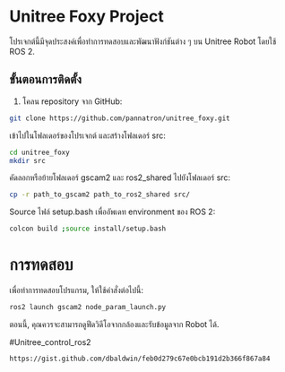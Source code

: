 # Unitree Foxy Project

โปรเจกต์นี้มีจุดประสงค์เพื่อทำการทดสอบและพัฒนาฟังก์ชันต่าง ๆ บน Unitree Robot โดยใช้ ROS 2.

## ขั้นตอนการติดตั้ง

1. โคลน repository จาก GitHub:
```bash
git clone https://github.com/pannatron/unitree_foxy.git
```

เข้าไปในโฟลเดอร์ของโปรเจกต์ และสร้างโฟลเดอร์ src:
```bash
cd unitree_foxy
mkdir src
```

คัดลอกหรือย้ายโฟลเดอร์ gscam2 และ ros2_shared ไปยังโฟลเดอร์ src:
```bash
cp -r path_to_gscam2 path_to_ros2_shared src/
```
Source ไฟล์ setup.bash เพื่ออัพเดท environment ของ ROS 2:
```bash
colcon build ;source install/setup.bash
```
# การทดสอบ
เพื่อทำการทดสอบโปรแกรม, ให้ใช้คำสั่งต่อไปนี้:
```bash
ros2 launch gscam2 node_param_launch.py
```
ตอนนี้, คุณควรจะสามารถดูฟีดวิดีโอจากกล้องและรับข้อมูลจาก Robot ได้.

#Unitree_control_ros2

```bash
https://gist.github.com/dbaldwin/feb0d279c67e0bcb191d2b366f867a84
```
